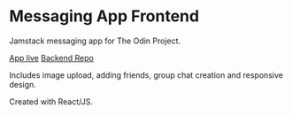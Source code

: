 # Messaging App Frontend

Jamstack messaging app for The Odin Project.

[App live](https://blue-messaging-app.netlify.app/)
[Backend Repo](https://github.com/jasonHYLam/TOP-messaging-app-backend/tree/main)

Includes image upload, adding friends, group chat creation and responsive design.

Created with React/JS.
